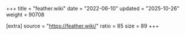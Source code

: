 +++
title = "feather.wiki"
date = "2022-06-10"
updated = "2025-10-26"
weight = 90708

[extra]
source = "https://feather.wiki/"
ratio = 85
size = 89
+++
